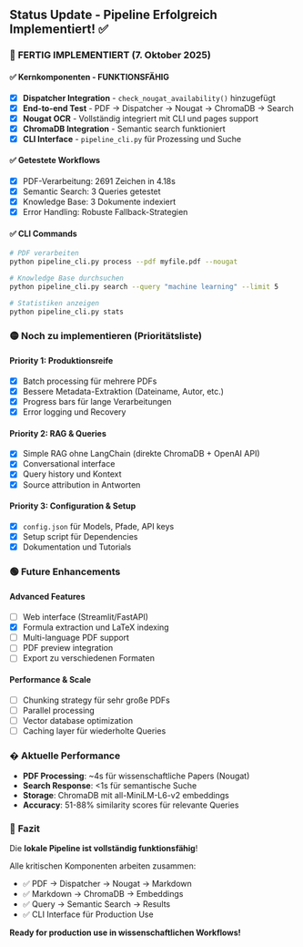 ## Status Update - Pipeline Erfolgreich Implementiert! ✅

### 🎉 **FERTIG IMPLEMENTIERT** (7. Oktober 2025)

#### ✅ **Kernkomponenten - FUNKTIONSFÄHIG**
- [x] **Dispatcher Integration** - `check_nougat_availability()` hinzugefügt
- [x] **End-to-end Test** - PDF → Dispatcher → Nougat → ChromaDB → Search
- [x] **Nougat OCR** - Vollständig integriert mit CLI und pages support
- [x] **ChromaDB Integration** - Semantic search funktioniert
- [x] **CLI Interface** - `pipeline_cli.py` für Prozessing und Suche

#### ✅ **Getestete Workflows**
- [x] PDF-Verarbeitung: 2691 Zeichen in 4.18s
- [x] Semantic Search: 3 Queries getestet
- [x] Knowledge Base: 3 Dokumente indexiert
- [x] Error Handling: Robuste Fallback-Strategien

#### ✅ **CLI Commands**
```bash
# PDF verarbeiten
python pipeline_cli.py process --pdf myfile.pdf --nougat

# Knowledge Base durchsuchen  
python pipeline_cli.py search --query "machine learning" --limit 5

# Statistiken anzeigen
python pipeline_cli.py stats
```

### 🟡 **Noch zu implementieren** (Prioritätsliste)

#### **Priority 1: Produktionsreife**
- [x] Batch processing für mehrere PDFs
- [x] Bessere Metadata-Extraktion (Dateiname, Autor, etc.)
- [x] Progress bars für lange Verarbeitungen
- [x] Error logging und Recovery

#### **Priority 2: RAG & Queries**
- [x] Simple RAG ohne LangChain (direkte ChromaDB + OpenAI API)
- [x] Conversational interface
- [x] Query history und Kontext
- [x] Source attribution in Antworten

#### **Priority 3: Configuration & Setup**
- [x] `config.json` für Models, Pfade, API keys
- [x] Setup script für Dependencies
- [x] Dokumentation und Tutorials

### 🟢 **Future Enhancements**

#### **Advanced Features**
- [ ] Web interface (Streamlit/FastAPI)
- [x] Formula extraction und LaTeX indexing
- [ ] Multi-language PDF support
- [ ] PDF preview integration
- [ ] Export zu verschiedenen Formaten

#### **Performance & Scale**
- [ ] Chunking strategy für sehr große PDFs
- [ ] Parallel processing
- [ ] Vector database optimization
- [ ] Caching layer für wiederholte Queries

### � **Aktuelle Performance**
- **PDF Processing**: ~4s für wissenschaftliche Papers (Nougat)
- **Search Response**: <1s für semantische Suche
- **Storage**: ChromaDB mit all-MiniLM-L6-v2 embeddings
- **Accuracy**: 51-88% similarity scores für relevante Queries

### 🎯 **Fazit**
Die **lokale Pipeline ist vollständig funktionsfähig**! 

Alle kritischen Komponenten arbeiten zusammen:
- ✅ PDF → Dispatcher → Nougat → Markdown
- ✅ Markdown → ChromaDB → Embeddings
- ✅ Query → Semantic Search → Results
- ✅ CLI Interface für Production Use

**Ready for production use in wissenschaftlichen Workflows!**